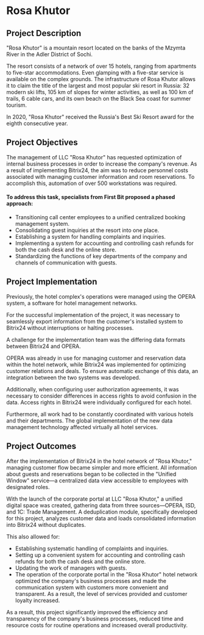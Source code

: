 # Rosa Khutor

## Project Description

"Rosa Khutor" is a mountain resort located on the banks of the Mzymta River in the Adler District of Sochi.

The resort consists of a network of over 15 hotels, ranging from apartments to five-star accommodations. Even glamping with a five-star service is available on the complex grounds. The infrastructure of Rosa Khutor allows it to claim the title of the largest and most popular ski resort in Russia: 32 modern ski lifts, 105 km of slopes for winter activities, as well as 100 km of trails, 6 cable cars, and its own beach on the Black Sea coast for summer tourism.

In 2020, "Rosa Khutor" received the Russia's Best Ski Resort award for the eighth consecutive year.

## Project Objectives

The management of LLC "Rosa Khutor" has requested optimization of internal business processes in order to increase the company's revenue. As a result of implementing Bitrix24, the aim was to reduce personnel costs associated with managing customer information and room reservations. To accomplish this, automation of over 500 workstations was required.

#### To address this task, specialists from First Bit proposed a phased approach:

* Transitioning call center employees to a unified centralized booking management system.
* Consolidating guest inquiries at the resort into one place.
* Establishing a system for handling complaints and inquiries.
* Implementing a system for accounting and controlling cash refunds for both the cash desk and the online store.
* Standardizing the functions of key departments of the company and channels of communication with guests.

## Project Implementation

Previously, the hotel complex's operations were managed using the OPERA system, a software for hotel management networks.

For the successful implementation of the project, it was necessary to seamlessly export information from the customer's installed system to Bitrix24 without interruptions or halting processes.

A challenge for the implementation team was the differing data formats between Bitrix24 and OPERA.

OPERA was already in use for managing customer and reservation data within the hotel network, while Bitrix24 was implemented for optimizing customer relations and deals. To ensure automatic exchange of this data, an integration between the two systems was developed.

Additionally, when configuring user authorization agreements, it was necessary to consider differences in access rights to avoid confusion in the data. Access rights in Bitrix24 were individually configured for each hotel.

Furthermore, all work had to be constantly coordinated with various hotels and their departments. The global implementation of the new data management technology affected virtually all hotel services.

## Project Outcomes

After the implementation of Bitrix24 in the hotel network of "Rosa Khutor," managing customer flow became simpler and more efficient. All information about guests and reservations began to be collected in the "Unified Window" service—a centralized data view accessible to employees with designated roles.

With the launch of the corporate portal at LLC "Rosa Khutor," a unified digital space was created, gathering data from three sources—OPERA, ISD, and 1C: Trade Management. A deduplication module, specifically developed for this project, analyzes customer data and loads consolidated information into Bitrix24 without duplicates.

This also allowed for:

* Establishing systematic handling of complaints and inquiries.
* Setting up a convenient system for accounting and controlling cash refunds for both the cash desk and the online store.
* Updating the work of managers with guests.
* The operation of the corporate portal in the "Rosa Khutor" hotel network optimized the company's business processes and made the communication system with customers more convenient and transparent. As a result, the level of services provided and customer loyalty increased.

As a result, this project significantly improved the efficiency and transparency of the company's business processes, reduced time and resource costs for routine operations and increased overall productivity.